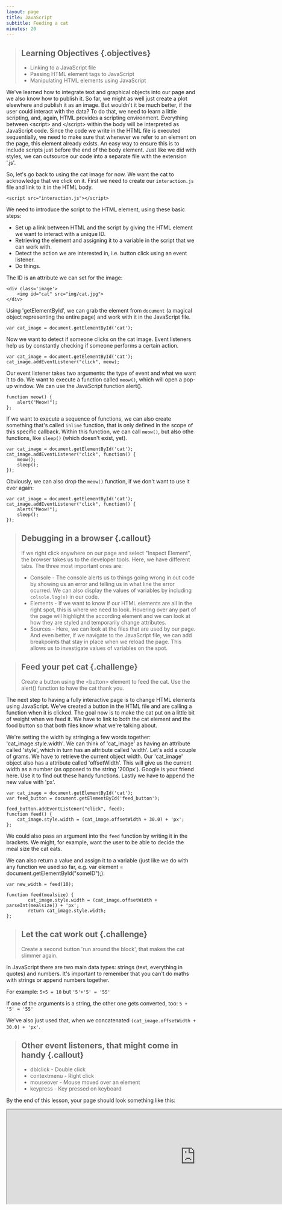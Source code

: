 ```yaml
---
layout: page
title: JavaScript
subtitle: Feeding a cat
minutes: 20
---
```


> ## Learning Objectives {.objectives}
>
> * Linking to a JavaScript file
> * Passing HTML element tags to JavaScript
> * Manipulating HTML elements using JavaScript

We've learned how to integrate text and graphical objects into our page and we also know how to publish it.
So far, we might as well just create a plot elsewhere and publish it as an image. But wouldn't it be much better, if the user could interact with the data? To do that, we need to learn a little scripting, and, again, HTML provides a scripting environment.
Everything between &lt;script&gt; and &lt;/script&gt; within the body will be interpreted as JavaScript code. Since the code we write in the HTML file is executed sequentially, we need to make sure that whenever we refer to an element on the page, this element already exists. An easy way to ensure this is to include scripts just before the end of the body element. 
Just like we did with styles, we can outsource our code into a separate file with the extension '.js'. 

So, let's go back to using the cat image for now. We want the cat to acknowledge that we click on it.
First we need to create our `interaction.js` file and link to it in the HTML body.

~~~{.html}
<script src="interaction.js"></script>
~~~

We need to introduce the script to the HTML element, using these basic steps:

* Set up a link between HTML and the script by giving the HTML element we want to interact with a unique ID.
* Retrieving the element and assigning it to a variable in the script that we can work with.
* Detect the action we are interested in, i.e. button click using an event listener.
* Do things.

The ID is an attribute we can set for the image:

~~~{.html}
<div class='image'>
	<img id="cat" src="img/cat.jpg">
</div>
~~~

Using 'getElementById', we can grab the element from `document` (a magical object representing the entire page) and work with it in the JavaScript file.

~~~{.js}
var cat_image = document.getElementById('cat');
~~~

Now we want to detect if someone clicks on the cat image.
Event listeners help us by constantly checking if someone performs
a certain action.

~~~{.js}
var cat_image = document.getElementById('cat');
cat_image.addEventListener("click", meow);
~~~

Our event listener takes two arguments: the type of event and what we want it to do. 
We want to execute a function called `meow()`, which will open a pop-up window. We can use the JavaScript function alert().

~~~{.js}
function meow() {
	alert("Meow!");
};
~~~

If we want to execute a sequence of functions, we can also create something that's called `inline` function, that is only defined in the scope of this specific callback. Within this function, we can call `meow()`, but also othe functions, like `sleep()` (which doesn't exist, yet).

~~~{.js}
var cat_image = document.getElementById('cat');
cat_image.addEventListener("click", function() {
	meow();	
	sleep();
});
~~~

Obviously, we can also drop the `meow()` function, if we don't want to use it ever again:

~~~{.js}
var cat_image = document.getElementById('cat');
cat_image.addEventListener("click", function() {
	alert("Meow!");	
	sleep();
});
~~~


> ## Debugging in a browser {.callout}
> If we right click anywhere on our page and select "Inspect Element", the browser takes us to the developer tools.
> Here, we have different tabs. The three most important ones are:
>
> * Console - The console alerts us to things going wrong in out code by showing us an error and telling us in what line the error ocurred. We can also display the values of variables by including `colsole.log(x)` in our code.
> * Elements - If we want to know if our HTML elements are all in the right spot, this is where we need to look. Hovering over any part of the page will highlight the according element and we can look at how they are styled and temporarily change attributes. 
> * Sources - Here, we can look at the files that are used by our page. And even better, if we navigate to the JavaScript file, we can add breakpoints that stay in place when we reload the page. This allows us to investigate values of variables on the spot.

> ## Feed your pet cat {.challenge}
> Create a button using the &lt;button&gt; element to feed the cat.
> Use the alert() function to have the cat thank you.

The next step to having a fully interactive page is to
change HTML elements using JavaScript. We've created a button in the HTML file 
and are calling a function when it is clicked. 
The goal now is to make the cat put on a little bit of weight when we feed it.
We have to link to both the cat element and the food button so that
both files know what we're talking about.

We're setting the width by stringing a few words together:
'cat_image.style.width'.
We can think of 'cat_image' as having an attribute called 'style', which in turn has an attribute
called 'width'.
Let's add a couple of grams.
We have to retrieve the current object width. Our 'cat_image' object also has a
attribute called 'offsetWidth'. This will give us the current width as a number (as
opposed to the string '200px').
Google is your friend here. Use it to find out these handy functions.
Lastly we have to append the new value with 'px'.

~~~{.js}
var cat_image = document.getElementById('cat');
var feed_button = document.getElementById('feed_button');

feed_button.addEventListener("click", feed);
function feed() {
	cat_image.style.width = (cat_image.offsetWidth + 30.0) + 'px';
};
~~~

We could also pass an argument into the `feed` function by writing it in the brackets.
We might, for example, want the user to be able to decide the meal size the cat eats.

We can also return a value and assign it to a variable (just like we do with any function we used so far, e.g. var element = document.getElementById("someID");): 

~~~{.js}
var new_width = feed(10);

function feed(mealsize) {
		cat_image.style.width = (cat_image.offsetWidth + parseInt(mealsize)) + 'px';
		return cat_image.style.width;
};
~~~

> ## Let the cat work out  {.challenge}
> Create a second button 'run around the block', that makes the cat slimmer again.

In JavaScript there are two main data types: strings (text, everything in quotes)
and numbers. It's important to remember that you can't do maths with strings or
append numbers together.

For example:
`5+5 = 10`
but
`'5'+'5' = '55'`

If one of the arguments is a string, the other one gets converted, too:
`5 + '5' = '55'`

We've also just used that, when we concatenated
`(cat_image.offsetWidth + 30.0) + 'px'`.

> ## Other event listeners, that might come in handy  {.callout}
> * dblclick - Double click
> * contextmenu - Right click
> * mouseover - Mouse moved over an element
> * keypress - Key pressed on keyboard


By the end of this lesson, your page should look something like this:

<iframe src="http://isakiko.github.io/D3-visualising-data/code/meow.html" width="1000" height="250"></iframe>

